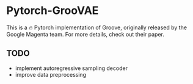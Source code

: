 # Pytorch-GrooVAE

This is a :fire: Pytorch implementation of Groove, originally released by the Google Magenta team. For more details, check out their paper.


TODO
---
- implement autoregressive sampling decoder
- improve data preprocessing

